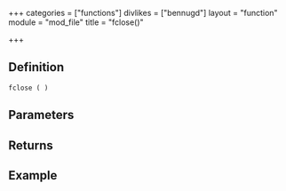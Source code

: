+++
categories = ["functions"]
divlikes = ["bennugd"]
layout = "function"
module = "mod_file"
title = "fclose()"

+++

## Definition

    fclose ( )

## Parameters

## Returns

## Example
